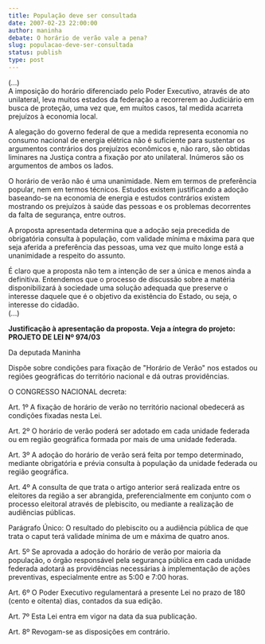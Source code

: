 ```yaml
---
title: População deve ser consultada
date: 2007-02-23 22:00:00
author: maninha
debate: O horário de verão vale a pena?
slug: populacao-deve-ser-consultada
status: publish 
type: post
---
```


  
  
(...)  
A imposição do horário diferenciado pelo Poder Executivo, através de ato unilateral, leva muitos estados da federação a recorrerem ao Judiciário em busca de proteção, uma vez que, em muitos casos, tal medida acarreta prejuízos à economia local.  
  
A alegação do governo federal de que a medida representa economia no consumo nacional de energia elétrica não é suficiente para sustentar os argumentos contrários dos prejuízos econômicos e, não raro, são obtidas liminares na Justiça contra a fixação por ato unilateral. Inúmeros são os argumentos de ambos os lados.  
  
O horário de verão não é uma unanimidade. Nem em termos de preferência popular, nem em termos técnicos. Estudos existem justificando a adoção baseando-se na economia de energia e estudos contrários existem mostrando os prejuízos à saúde das pessoas e os problemas decorrentes da falta de segurança, entre outros.  
  
A proposta apresentada determina que a adoção seja precedida de obrigatória consulta à população, com validade mínima e máxima para que seja aferida a preferência das pessoas, uma vez que muito longe está a unanimidade a respeito do assunto.  
  
É claro que a proposta não tem a intenção de ser a única e menos ainda a definitiva. Entendemos que o processo de discussão sobre a matéria disponibilizará à sociedade uma solução adequada que preserve o interesse daquele que é o objetivo da existência do Estado, ou seja, o interesse do cidadão.  
(...)  
  
**Justificação à apresentação da proposta. Veja a íntegra do projeto:**  
**PROJETO DE LEI Nº 974/03**  
  
Da deputada Maninha  
  
Dispõe sobre condições para fixação de "Horário de Verão" nos estados ou regiões geográficas do território nacional e dá outras providências.  
  
O CONGRESSO NACIONAL decreta:  
  
Art. 1º A fixação de horário de verão no território nacional obedecerá as condições fixadas nesta Lei.  
  
Art. 2º O horário de verão poderá ser adotado em cada unidade federada ou em região geográfica formada por mais de uma unidade federada.  
  
Art. 3º A adoção do horário de verão será feita por tempo determinado, mediante obrigatória e prévia consulta à população da unidade federada ou região geográfica.  
  
Art. 4º A consulta de que trata o artigo anterior será realizada entre os eleitores da região a ser abrangida, preferencialmente em conjunto com o processo eleitoral através de plebiscito, ou mediante a realização de audiências públicas.  
  
Parágrafo Único: O resultado do plebiscito ou a audiência pública de que trata o caput terá validade mínima de um e máxima de quatro anos.  
  
Art. 5º Se aprovada a adoção do horário de verão por maioria da população, o órgão responsável pela segurança pública em cada unidade federada adotará as providências necessárias à implementação de ações preventivas, especialmente entre as 5:00 e 7:00 horas.  
  
Art. 6º O Poder Executivo regulamentará a presente Lei no prazo de 180 (cento e oitenta) dias, contados da sua edição.  
  
Art. 7º Esta Lei entra em vigor na data da sua publicação.  
  
Art. 8º Revogam-se as disposições em contrário.
